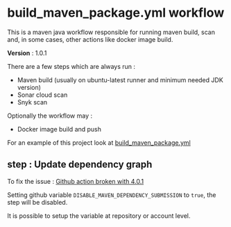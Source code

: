 # build_maven_package.yml workflow

This is a maven java workflow responsible for running maven build, scan and, in some cases, other actions like docker image build.

**Version** : 1.0.1

There are a few steps which are always run : 

- Maven build (usually on ubuntu-latest runner and minimum needed JDK version)
- Sonar cloud scan
- Snyk scan

Optionally the workflow may : 

- Docker image build and push

For an example of this project look at [build_maven_package.yml](https://github.com/fugerit-org/fj-doc/blob/main/.github/workflows/build_maven_package.yml)

## step : Update dependency graph

To fix the issue :
[Github action broken with 4.0.1](https://github.com/advanced-security/maven-dependency-submission-action/issues/65)

Setting github variable `DISABLE_MAVEN_DEPENDENCY_SUBMISSION` to `true`, the step will be disabled.

It is possible to setup the variable at repository or account level.